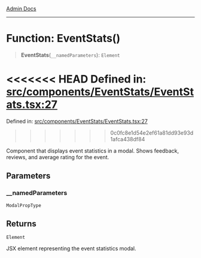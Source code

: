 [Admin Docs](/)

***

# Function: EventStats()

> **EventStats**(`__namedParameters`): `Element`

<<<<<<< HEAD
Defined in: [src/components/EventStats/EventStats.tsx:27](https://github.com/abhassen44/talawa-admin/blob/285f7384c3d26b5028a286d84f89b85120d130a2/src/components/EventStats/EventStats.tsx#L27)
=======
Defined in: [src/components/EventStats/EventStats.tsx:27](https://github.com/PalisadoesFoundation/talawa-admin/blob/main/src/components/EventStats/EventStats.tsx#L27)
>>>>>>> 0c0fc8e1d54e2ef61a81dd93e93d1afca438df84

Component that displays event statistics in a modal.
Shows feedback, reviews, and average rating for the event.

## Parameters

### \_\_namedParameters

`ModalPropType`

## Returns

`Element`

JSX element representing the event statistics modal.

